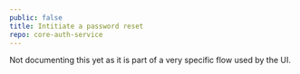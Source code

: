 ```yaml
---
public: false
title: Intitiate a password reset
repo: core-auth-service
---
```


Not documenting this yet as it is part of a very specific flow used by the UI.
